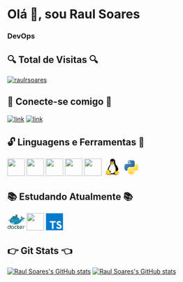 # Olá 👋, sou Raul Soares
### DevOps

## :mag: Total de Visitas :mag:

[![raulrsoares](https://komarev.com/ghpvc/?username=raulrsoares&label=Profile%20views&color=brightgreen&style=flat)](https://github.com/antonkomarev/github-profile-views-counter)

<!--!!! Conections !!!-->
## :email: Conecte-se comigo :email:

<!-- [<img src="path/to/image.png">](https://link-to-your-URL/) -->
[<img align="center" src="https://www.vectorlogo.zone/logos/linkedin/linkedin-tile.svg" alt="link" height="30" />](https://www.linkedin.com/in/raulrsoares)
[<img align="center" src="https://www.vectorlogo.zone/logos/discordapp/discordapp-tile.svg" alt="link" height="30" />](https://discord.com/users/535253561551093771)

<!--!!! Idiomas/Ferramentas que sei !!!-->
## :unlock: Linguagens e Ferramentas 🧠

[<img src="https://www.vectorlogo.zone/logos/terraformio/terraformio-icon.svg" width="40" height="40"/>](https://www.terraform.io/)
[<img src="https://www.vectorlogo.zone/logos/amazon_aws/amazon_aws-icon.svg" width="40" height="40"/>](https://aws.amazon.com)
[<img src="https://www.vectorlogo.zone/logos/github/github-tile.svg" width="40" height="40"/>](https://git-scm.com)
[<img src="https://www.vectorlogo.zone/logos/visualstudio_code/visualstudio_code-icon.svg" width="40" height="40"/>](https://code.visualstudio.com)
[<img src="https://www.vectorlogo.zone/logos/git-scm/git-scm-icon.svg" width="40" height="40"/>](https://github.com)
[<img src="https://raw.githubusercontent.com/devicons/devicon/master/icons/linux/linux-original.svg" width="40" height="40"/>](https://www.linux.org)
[<img src="https://raw.githubusercontent.com/devicons/devicon/master/icons/python/python-original.svg" width="40" height="40"/>](https://www.python.org)

<!--!!! Ferramentas que quero aprender !!!-->
## :books: Estudando Atualmente :books:
[<img src="https://raw.githubusercontent.com/devicons/devicon/master/icons/docker/docker-original-wordmark.svg" width="40" height="40"/>](https://www.docker.com)
[<img src="https://www.vectorlogo.zone/logos/ansible/ansible-icon.svg" width="40" height="40"/>](https://www.ansible.com)
[<img src="https://raw.githubusercontent.com/devicons/devicon/master/icons/typescript/typescript-original.svg" width="40" height="40"/>](https://www.typescriptlang.org)

<!--!!! Git stats !!!!-->
## :point_right: Git Stats :point_left:
<!-- show_icons -->
[![Raul Soares's GitHub stats](https://github-readme-stats.vercel.app/api?username=raulrsoares&theme=transparent&include_all_commits=true&count_private=true&card_width=300px)](https://github.com/anuraghazra/github-readme-stats)
[![Raul Soares's GitHub stats](https://github-readme-stats.vercel.app/api/top-langs/?username=raulrsoares&layout=compact&langs_count=7&theme=transparent)](https://github.com/anuraghazra/github-readme-stats)